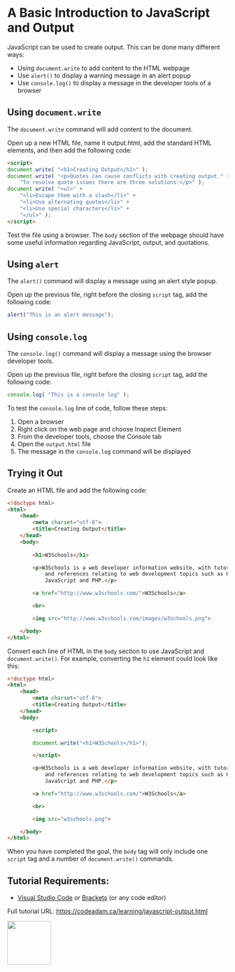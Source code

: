 # A Basic Introduction to JavaScript and Output

JavaScript can be used to create output. This can be done many different ways:

- Using `document.write` to add content to the HTML webpage
- Use `alert()` to display a warning message in an alert popup
- Use `console.log()` to display a message in the developer tools of a browser

## Using `document.write`

The `document.write` command will add content to the document. 

Open up a new HTML file, name it output.html, add the standard HTML elements, and then add the following code:

```html
<script>
document.write( "<h1>Creating Output</h1>" );
document.write( "<p>Quotes can cause conflicts with creating output." + " " + 
    "To resolve quote issues there are three solutions:</p>" );
document.write( "<ul>" + 
    "<li>Escape them with a slash</li>" + 
    "<li>Use alternating quotes</li>" + 
    "<li>Use special characters</li>" + 
    "</ul>" );
</script>
```

Test the file using a browser. The `body` section of the webpage should have some useful information regarding JavaScript, output, and quotations. 

## Using `alert`

The `alert()` command will display a message using an alert style popup. 

Open up the previous file, right before the closing `script` tag, add the following code:

```javascript
alert("This is an alert message");
```

## Using `console.log`

The `console.log()` command will display a message using the browser developer tools. 

Open up the previous file, right before the closing `script` tag, add the following code:

```javascript
console.log( "This is a console log" );
```

To test the `console.log` line of code, follow these steps:

1. Open a browser
2. Right click on the web page and choose Inspect Element
3. From the developer tools, choose the Console tab
3. Open the `output.html` file
4. The message in the `console.log` command will be displayed

## Trying it Out

Create an HTML file and add the following code:

```html
<!doctype html>
<html>
    <head>
        <meta charset="utf-8">
        <title>Creating Output</title>
    </head>
    <body>
        
        <h1>W3Schools</h1>

        <p>W3Schools is a web developer information website, with tutorials
            and references relating to web development topics such as HTML, CSS,
            JavaScript and PHP.</p>

        <a href="http://www.w3schools.com/">W3Schools</a>

        <br>

        <img src="http://www.w3schools.com/images/w3schools.png">

    </body>
</html>
```

Convert each line of HTML in the `body` section to use JavaScript and `document.write()`. For example, converting the `h1` element could look like this:

```html
<!doctype html>
<html>
    <head>
        <meta charset="utf-8">
        <title>Creating Output</title>
    </head>
    <body>

        <script>

        document.write("<h1>W3Schools</h1>");

        </script>

        <p>W3Schools is a web developer information website, with tutorials
            and references relating to web development topics such as HTML, CSS,
            JavaScript and PHP.</p>

        <a href="http://www.w3schools.com/">W3Schools</a>

        <br>

        <img src="w3schools.png">

    </body>
</html>
```

When you have completed the goal, the `body` tag will only include one `script` tag and a number of `document.write()` commands. 

## Tutorial Requirements:

* [Visual Studio Code](https://code.visualstudio.com/) or [Brackets](http://brackets.io/) (or any code editor)

Full tutorial URL: https://codeadam.ca/learning/javascript-output.html

<a href="https://codeadam.ca">
<img src="https://codeadam.ca/images/code-block.png" width="100">
</a>
